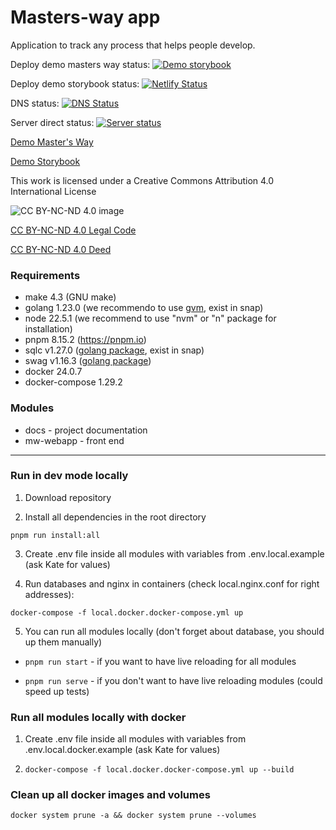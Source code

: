 # Masters-way app

Application to track any process that helps people develop.

Deploy demo masters way status:
[![Demo storybook](https://api.netlify.com/api/v1/badges/fba15c04-f28a-4a13-9430-087d9a76ab84/deploy-status)](https://app.netlify.com/sites/mastersway/deploys)

Deploy demo storybook status:
[![Netlify Status](https://api.netlify.com/api/v1/badges/004b24b2-f693-4ee8-8321-7a9c1a086261/deploy-status)](https://app.netlify.com/sites/mastersways-storybook/deploys)

DNS status:
[![DNS Status](https://mastersway.duckdns.org/api/healthcheck)](https://mastersway.duckdns.org/api/healthcheck)

Server direct status:
[![Server status](http://34.82.43.122/api/healthcheck)](http://34.82.43.122/api/healthcheck)

[Demo Master's Way](https://mastersway.netlify.app/)

[Demo Storybook](https://mastersways-storybook.netlify.app/)

This work is licensed under a Creative Commons Attribution 4.0 International License

![CC BY-NC-ND 4.0 image](https://mirrors.creativecommons.org/presskit/buttons/88x31/svg/by-nc-nd.svg)

[CC BY-NC-ND 4.0 Legal Code](https://creativecommons.org/licenses/by-nc-nd/4.0/legalcode.en)

[CC BY-NC-ND 4.0 Deed](https://creativecommons.org/licenses/by-nc-nd/4.0/)

### Requirements

- make 4.3 (GNU make) 
- golang 1.23.0 (we recommendo to use [gvm](https://github.com/moovweb/gvm), exist in snap) 
- node 22.5.1 (we recommend to use "nvm" or "n" package for installation)
- pnpm 8.15.2 (https://pnpm.io)
- sqlc v1.27.0 ([golang package](https://docs.sqlc.dev/en/latest/overview/install.html), exist in snap)
- swag v1.16.3 ([golang package](https://github.com/swaggo/swag))
- docker 24.0.7
- docker-compose 1.29.2

### Modules

- docs - project documentation
- mw-webapp - front end

---

### Run in dev mode locally

1. Download repository

2. Install all dependencies in the root directory

`pnpm run install:all`

3. Create .env file inside all modules with variables from .env.local.example (ask Kate for values)

4. Run databases and nginx in containers (check local.nginx.conf for right addresses):

`docker-compose -f local.docker.docker-compose.yml up`

5. You can run all modules locally (don't forget about database, you should up them manually)  

* `pnpm run start` - if you want to have live reloading for all modules

* `pnpm run serve` - if you don't want to have live reloading modules (could speed up tests)

### Run all modules locally with docker

1. Create .env file inside all modules with variables from .env.local.docker.example (ask Kate for values)


2. `docker-compose -f local.docker.docker-compose.yml up --build`


### Clean up all docker images and volumes

`docker system prune -a && docker system prune --volumes`
